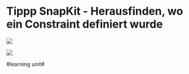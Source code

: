 # Tippp SnapKit - Herausfinden, wo ein Constraint definiert wurde

![][image-1]

![][image-2]

[image-1]:	assets/Bildschirmfoto%202023-11-08%20um%2017.19.59.png
[image-2]:	assets/Bildschirmfoto%202023-11-01%20um%2017.17.42.png

#learning unit#